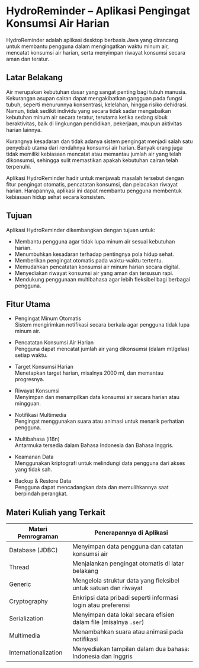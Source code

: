 # HydroReminder – Aplikasi Pengingat Konsumsi Air Harian

HydroReminder adalah aplikasi desktop berbasis Java yang dirancang untuk membantu pengguna dalam mengingatkan waktu minum air, mencatat konsumsi air harian, serta menyimpan riwayat konsumsi secara aman dan teratur.

## Latar Belakang

Air merupakan kebutuhan dasar yang sangat penting bagi tubuh manusia. Kekurangan asupan cairan dapat mengakibatkan gangguan pada fungsi tubuh, seperti menurunnya konsentrasi, kelelahan, hingga risiko dehidrasi. Namun, tidak sedikit individu yang secara tidak sadar mengabaikan kebutuhan minum air secara teratur, terutama ketika sedang sibuk beraktivitas, baik di lingkungan pendidikan, pekerjaan, maupun aktivitas harian lainnya.

Kurangnya kesadaran dan tidak adanya sistem pengingat menjadi salah satu penyebab utama dari rendahnya konsumsi air harian. Banyak orang juga tidak memiliki kebiasaan mencatat atau memantau jumlah air yang telah dikonsumsi, sehingga sulit memastikan apakah kebutuhan cairan telah terpenuhi.

Aplikasi HydroReminder hadir untuk menjawab masalah tersebut dengan fitur pengingat otomatis, pencatatan konsumsi, dan pelacakan riwayat harian. Harapannya, aplikasi ini dapat membantu pengguna membentuk kebiasaan hidup sehat secara konsisten.

## Tujuan

Aplikasi HydroReminder dikembangkan dengan tujuan untuk:

- Membantu pengguna agar tidak lupa minum air sesuai kebutuhan harian.
- Menumbuhkan kesadaran terhadap pentingnya pola hidup sehat.
- Memberikan pengingat otomatis pada waktu-waktu tertentu.
- Memudahkan pencatatan konsumsi air minum harian secara digital.
- Menyediakan riwayat konsumsi air yang aman dan tersusun rapi.
- Mendukung penggunaan multibahasa agar lebih fleksibel bagi berbagai pengguna.

## Fitur Utama

- Pengingat Minum Otomatis  
  Sistem mengirimkan notifikasi secara berkala agar pengguna tidak lupa minum air.

- Pencatatan Konsumsi Air Harian  
  Pengguna dapat mencatat jumlah air yang dikonsumsi (dalam ml/gelas) setiap waktu.

- Target Konsumsi Harian  
  Menetapkan target harian, misalnya 2000 ml, dan memantau progresnya.

- Riwayat Konsumsi  
  Menyimpan dan menampilkan data konsumsi air secara harian atau mingguan.

- Notifikasi Multimedia  
  Pengingat menggunakan suara atau animasi untuk menarik perhatian pengguna.

- Multibahasa (i18n)  
  Antarmuka tersedia dalam Bahasa Indonesia dan Bahasa Inggris.

- Keamanan Data  
  Menggunakan kriptografi untuk melindungi data pengguna dari akses yang tidak sah.

- Backup & Restore Data  
  Pengguna dapat mencadangkan data dan memulihkannya saat berpindah perangkat.

## Materi Kuliah yang Terkait

| Materi Pemrograman       | Penerapannya di Aplikasi                                              |
|--------------------------|-----------------------------------------------------------------------|
| Database (JDBC)          | Menyimpan data pengguna dan catatan konsumsi air                     |
| Thread                   | Menjalankan pengingat otomatis di latar belakang                     |
| Generic                  | Mengelola struktur data yang fleksibel untuk satuan dan riwayat      |
| Cryptography             | Enkripsi data pribadi seperti informasi login atau preferensi        |
| Serialization            | Menyimpan data lokal secara efisien dalam file (misalnya `.ser`)     |
| Multimedia               | Menambahkan suara atau animasi pada notifikasi                       |
| Internationalization     | Menyediakan tampilan dalam dua bahasa: Indonesia dan Inggris         |
